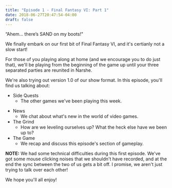 ```yaml
---
title: "Episode 1 - Final Fantasy VI: Part 1"
date: 2018-06-27T20:47:54-04:00
draft: false
---
```


“Ahem... there’s SAND on my boots!"  

We finally embark on our first bit of Final Fantasy VI, and it's certianly not a slow start!  

<!--more-->

For those of you playing along at home (and we encourage you to do just that), we'll be playing from the beginning of the game up until your three separated parties are reunited in Narshe.  

We're also trying out version 1.0 of our show format. In this episode, you'll find us talking about:


* Side Quests
  * The other games we've been playing this week.
- News
  - We chat about what's new in the world of video games.
- The Grind
  - How are we leveling ourselves up? What the heck else have we been up to?
- The Game
  - We recap and discuss this episode's section of gameplay.  

**NOTE:** We had some technical difficulties during this first episode. We've got some mouse clicking noises that we shouldn't have recorded, and at the end the sync between the two of us gets a bit off. I promise, we aren't just trying to talk over each other!  

We hope you'll all enjoy!